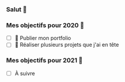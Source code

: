 ### Salut 👋

### Mes objectifs pour 2020 💫

- [ ] 🍨 Publier mon portfolio
- [ ] 🥃 Réaliser plusieurs projets que j'ai en tête

### Mes objectifs pour 2021 💫

- [ ] À suivre

<!--
**BasisRubis/BasisRubis** is a ✨ _special_ ✨ repository because its `README.md` (this file) appears on your GitHub profile.

Here are some ideas to get you started:

- 🔭 I’m currently working on ...
- 🌱 I’m currently learning ...
- 👯 I’m looking to collaborate on ...
- 🤔 I’m looking for help with ...
- 💬 Ask me about ...
- 📫 How to reach me: ...
- 😄 Pronouns: ...
- ⚡ Fun fact: ...
-->
